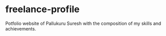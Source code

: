 # freelance-profile
Potfolio website of Pallukuru Suresh with the composition of my skills and achievements.
